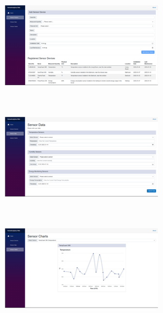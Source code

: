 

![sensor_devices](./assets/sensor_devices.png)  
<br>
<br>
<br>
<br>
<br>
<br>
![sensor_data](./assets/sensor_data.png)  
<br>
<br>
<br>
<br>
<br>
<br>
![sensor_charts](./assets/sensor_charts.png)

